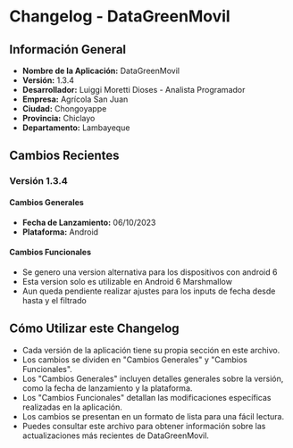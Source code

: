 # Changelog - DataGreenMovil

## Información General

- **Nombre de la Aplicación:** DataGreenMovil
- **Versión:** 1.3.4
- **Desarrollador:** Luiggi Moretti Dioses - Analista Programador
- **Empresa:** Agrícola San Juan
- **Ciudad:** Chongoyappe
- **Provincia:** Chiclayo
- **Departamento:** Lambayeque

## Cambios Recientes

### Versión 1.3.4

#### Cambios Generales

- **Fecha de Lanzamiento:** 06/10/2023
- **Plataforma:** Android

#### Cambios Funcionales

- Se genero una version alternativa para los dispositivos con android 6
- Esta version solo es utilizable en Android 6 Marshmallow
- Aun queda pendiente realizar ajustes para los inputs de fecha desde hasta y el filtrado

## Cómo Utilizar este Changelog

- Cada versión de la aplicación tiene su propia sección en este archivo.
- Los cambios se dividen en "Cambios Generales" y "Cambios Funcionales".
- Los "Cambios Generales" incluyen detalles generales sobre la versión, como la fecha de lanzamiento y la plataforma.
- Los "Cambios Funcionales" detallan las modificaciones específicas realizadas en la aplicación.
- Los cambios se presentan en un formato de lista para una fácil lectura.
- Puedes consultar este archivo para obtener información sobre las actualizaciones más recientes de DataGreenMovil.

